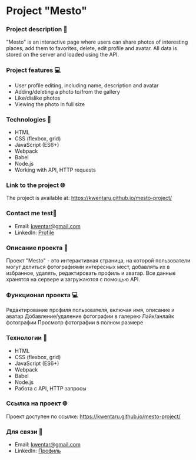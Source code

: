 # Project "Mesto"


### Project description 📝

"Mesto" is an interactive page where users can share photos of interesting places, add them to favorites, delete, edit profile and avatar. All data is stored on the server and loaded using the API.

### Project features 💻

* User profile editing, including name, description and avatar
* Adding/deleting a photo to/from the gallery
* Like/dislike photos
* Viewing the photo in full size

### Technologies 🚀

* HTML
* CSS (flexbox, grid)
* JavaScript (ES6+)
* Webpack
* Babel
* Node.js
* Working with API, HTTP requests

### Link to the project 🌐

The project is available at: https://kwentaru.github.io/mesto-project/

### Contact me test📧

* Email: kwentar@gmail.com
* LinkedIn: [Profile](https://www.linkedin.com/in/ivan-israel/)





### Описание проекта 📝
Проект "Mesto" - это интерактивная страница, на которой пользователи могут делиться фотографиями интересных мест, добавлять их в избранное, удалять, редактировать профиль и аватар. Все данные хранятся на сервере и загружаются с помощью API.

### Функционал проекта 💻
Редактирование профиля пользователя, включая имя, описание и аватар
Добавление/удаление фотографии в галерею
Лайк/анлайк фотографии
Просмотр фотографии в полном размере

### Технологии 🚀
* HTML
* CSS (flexbox, grid)
* JavaScript (ES6+)
* Webpack
* Babel
* Node.js
* Работа с API, HTTP запросы

### Ссылка на проект 🌐
Проект доступен по ссылке: https://kwentaru.github.io/mesto-project/

### Для связи 📧
* Email: kwentar@gmail.com
* LinkedIn: [Профиль](https://www.linkedin.com/in/ivan-israel/)

